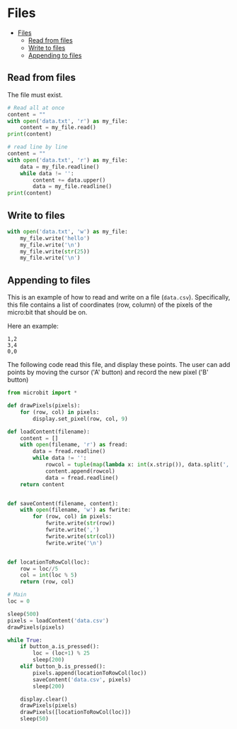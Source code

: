 # Files

- [Files](#files)
  - [Read from files](#read-from-files)
  - [Write to files](#write-to-files)
  - [Appending to files](#appending-to-files)


## Read from files

The file must exist.

```python
# Read all at once
content = ""
with open('data.txt', 'r') as my_file:
    content = my_file.read()
print(content)

# read line by line
content = ""
with open('data.txt', 'r') as my_file:
    data = my_file.readline()
    while data != '':
        content += data.upper()
        data = my_file.readline()
print(content)
```

## Write to files

```python
with open('data.txt', 'w') as my_file:
    my_file.write('hello')
    my_file.write('\n')
    my_file.write(str(25))
    my_file.write('\n')
```

## Appending to files

This is an example of how to read and write on a file (`data.csv`). Specifically, this file contains a list of coordinates (row, column) of the pixels of the micro:bit that should be on.

Here an example:

```csv
1,2
3,4
0,0
```

The following code read this file, and display these points. The user can add points by moving the cursor ('A' button) and record the new pixel ('B' button)

```python
from microbit import *

def drawPixels(pixels):
    for (row, col) in pixels:
        display.set_pixel(row, col, 9)

def loadContent(filename):
    content = []
    with open(filename, 'r') as fread:
        data = fread.readline()
        while data != '':
            rowcol = tuple(map(lambda x: int(x.strip()), data.split(',')))
            content.append(rowcol)
            data = fread.readline()
    return content


def saveContent(filename, content):
    with open(filename, 'w') as fwrite:
        for (row, col) in pixels:
            fwrite.write(str(row))
            fwrite.write(',')
            fwrite.write(str(col))
            fwrite.write('\n')


def locationToRowCol(loc):
    row = loc//5
    col = int(loc % 5)
    return (row, col)

# Main
loc = 0

sleep(500)
pixels = loadContent('data.csv')
drawPixels(pixels)

while True:
    if button_a.is_pressed():
        loc = (loc+1) % 25
        sleep(200)
    elif button_b.is_pressed():
        pixels.append(locationToRowCol(loc))
        saveContent('data.csv', pixels)
        sleep(200)

    display.clear()
    drawPixels(pixels)
    drawPixels([locationToRowCol(loc)])
    sleep(50)
```